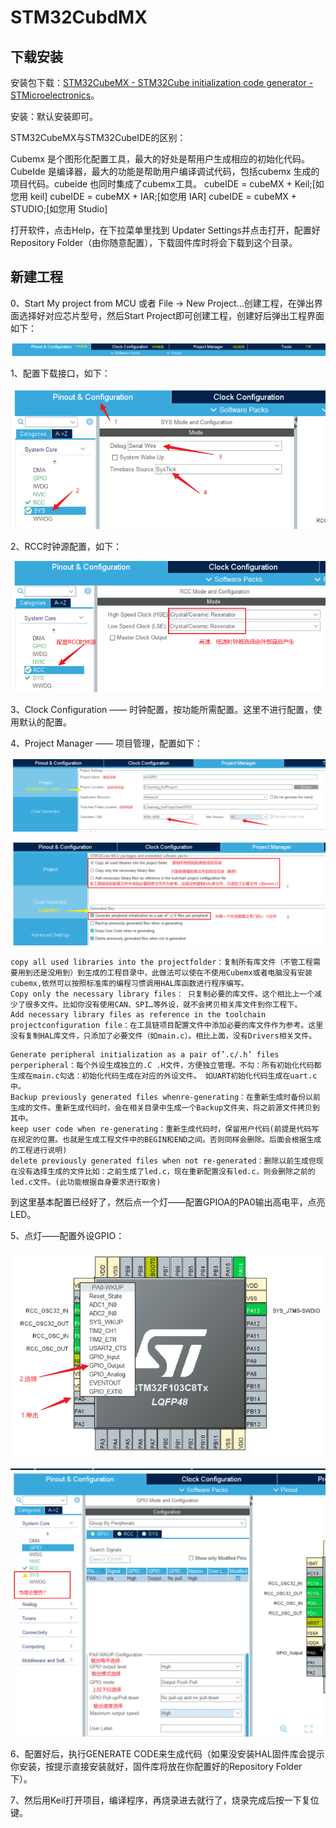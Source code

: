 # STM32CubdMX

## 下载安装

安装包下载：[STM32CubeMX - STM32Cube initialization code generator - STMicroelectronics](https://www.st.com/en/development-tools/stm32cubemx.html)。

安装：默认安装即可。

STM32CubeMX与STM32CubeIDE的区别：

Cubemx 是个图形化配置工具，最大的好处是帮用户生成相应的初始化代码。
CubeIde 是编译器，最大的功能是帮助用户编译调试代码，包括cubemx 生成的项目代码。cubeide 也同时集成了cubemx工具。
cubeIDE = cubeMX + Keil;[如您用 keil]
cubeIDE = cubeMX + IAR;[如您用 IAR]
cubeIDE = cubeMX + STUDIO;[如您用 Studio]

打开软件，点击Help，在下拉菜单里找到 Updater Settings并点击打开，配置好Repository Folder（由你随意配置），下载固件库时将会下载到这个目录。

## 新建工程

0、Start My project from MCU 或者 File → New Project...创建工程，在弹出界面选择好对应芯片型号，然后Start Project即可创建工程，创建好后弹出工程界面如下：

![](imghal/1.0工程配置界面.png)

1、配置下载接口，如下：

![](imghal/1.1配置SYS.png)

2、RCC时钟源配置，如下：

![](imghal/1.2时钟源配置.png)

3、Clock Configuration —— 时钟配置，按功能所需配置。这里不进行配置，使用默认的配置。

4、Project Manager —— 项目管理，配置如下：

![](imghal/1.3项目配置.png)

![](imghal/1.4项目配置2.png)

```
copy all used libraries into the projectfolder：复制所有库文件（不管工程需要用到还是没用到）到生成的工程目录中，此做法可以使在不使用Cubemx或者电脑没有安装cubemx,依然可以按照标准库的编程习惯调用HAL库函数进行程序编写。
Copy only the necessary library files： 只复制必要的库文件。这个相比上一个减少了很多文件。比如你没有使用CAN、SPI…等外设，就不会拷贝相关库文件到你工程下。
Add necessary library files as reference in the toolchain projectconfiguration file：在工具链项目配置文件中添加必要的库文件作为参考。这里没有复制HAL库文件，只添加了必要文件（如main.c）。相比上面，没有Drivers相关文件。
```

```
Generate peripheral initialization as a pair of’.c/.h’ files perperipheral：每个外设生成独立的.C .H文件，方便独立管理。不勾：所有初始化代码都生成在main.c勾选：初始化代码生成在对应的外设文件。 如UART初始化代码生成在uart.c中。
Backup previously generated files whenre-generating：在重新生成时备份以前生成的文件。重新生成代码时，会在相关目录中生成一个Backup文件夹，将之前源文件拷贝到其中。
keep user code when re-generating：重新生成代码时，保留用户代码(前提是代码写在规定的位置。也就是生成工程文件中的BEGIN和END之间。否则同样会删除。后面会根据生成的工程进行说明)
delete previously generated files when not re-generated：删除以前生成但现在没有选择生成的文件比如：之前生成了led.c，现在重新配置没有led.c，则会删除之前的led.c文件。(此功能根据自身要求进行取舍)
```

到这里基本配置已经好了，然后点一个灯——配置GPIOA的PA0输出高电平，点亮LED。

5、点灯——配置外设GPIO：

![](imghal/1.5配置GPIO1.png)

![](imghal/1.5配置GPIO2.png)

6、配置好后，执行GENERATE CODE来生成代码（如果没安装HAL固件库会提示你安装，按提示直接安装就好，固件库将放在你配置好的Repository Folder 下）。

7、然后用Keil打开项目，编译程序，再烧录进去就行了，烧录完成后按一下复位键。












